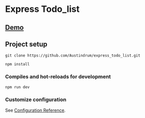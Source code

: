 # Express Todo_list


## [Demo](https://gentle-sands-08886.herokuapp.com/)
## Project setup
```
git clone https://github.com/Austindrum/express_todo_list.git

npm install
```
### Compiles and hot-reloads for development
```
npm run dev
```
### Customize configuration
See [Configuration Reference](https://cli.vuejs.org/config/).